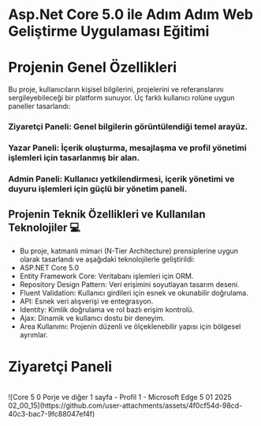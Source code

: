 # Asp.Net Core 5.0 ile Adım Adım Web Geliştirme Uygulaması Eğitimi

# Projenin Genel Özellikleri
Bu proje, kullanıcıların kişisel bilgilerini, projelerini ve referanslarını sergileyebileceği bir platform sunuyor. Üç farklı kullanıcı rolüne uygun paneller tasarlandı:

### Ziyaretçi Paneli: Genel bilgilerin görüntülendiği temel arayüz.
### Yazar Paneli: İçerik oluşturma, mesajlaşma ve profil yönetimi işlemleri için tasarlanmış bir alan.
### Admin Paneli: Kullanıcı yetkilendirmesi, içerik yönetimi ve duyuru işlemleri için güçlü bir yönetim paneli.

## Projenin Teknik Özellikleri ve Kullanılan Teknolojiler 💻
- Bu proje, katmanlı mimari (N-Tier Architecture) prensiplerine uygun olarak tasarlandı ve aşağıdaki teknolojilerle geliştirildi:
- ASP.NET Core 5.0  
- Entity Framework Core: Veritabanı işlemleri için ORM.
- Repository Design Pattern: Veri erişimini soyutlayan  tasarım deseni.
- Fluent Validation: Kullanıcı girdileri için esnek ve okunabilir doğrulama.
- API: Esnek veri alışverişi ve entegrasyon.
- Identity: Kimlik doğrulama ve rol bazlı erişim kontrolü.
- Ajax: Dinamik ve kullanıcı dostu bir deneyim.
- Area Kullanımı: Projenin düzenli ve ölçeklenebilir yapısı için bölgesel ayrımlar.

# Ziyaretçi Paneli
</br>
![Core 5 0 Porje ve diğer 1 sayfa - Profil 1 - Microsoft​ Edge 5 01 2025 02_00_15](https://github.com/user-attachments/assets/4f0cf54d-98cd-40c3-bac7-9fc88047ef4f)

